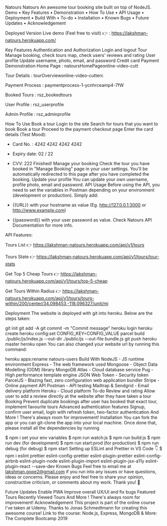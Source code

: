 
Natours
Natours
An awesome tour booking site built on top of NodeJS.
Demo • Key Features • Demonstration • How To Use • API Usage • Deployment • Build With • To-do • Installation • Known Bugs • Future Updates • Acknowledgement

Deployed Version
Live demo (Feel free to visit) 👉 : https://lakshman-natours.herokuapp.com/

Key Features
Authentication and Authorization
Login and logout
Tour
Manage booking, check tours map, check users' reviews and rating
User profile
Update username, photo, email, and password
Credit card Payment
Demonstration
Home Page :
natoursHomePageonline-video-cutt

Tour Details :
tourOverviewonline-video-cutterc

Payment Process :
paymentprocess-1-ycnhrceamp4-7fW

Booked Tours :
rsz_bookedtours

User Profile :
rsz_userprofile

Admin Profile :
rsz_adminprofile

How To Use
Book a tour
Login to the site
Search for tours that you want to book
Book a tour
Proceed to the payment checkout page
Enter the card details (Test Mood):
- Card No. : 4242 4242 4242 4242
- Expiry date: 02 / 22
- CVV: 222
Finished!
Manage your booking
Check the tour you have booked in "Manage Booking" page in your user settings. You'll be automatically redirected to this page after you have completed the booking.
Update your profile
You can update your own username, profile photo, email and password.
API Usage
Before using the API, you need to set the variables in Postman depending on your environment (development or production). Simply add:

- {{URL}} with your hostname as value (Eg. http://127.0.0.1:3000 or http://www.example.com)
- {{password}} with your user password as value.
Check Natours API Documentation for more info.

API Features:

Tours List 👉 https://lakshman-natours.herokuapp.com/api/v1/tours

Tours State 👉 https://lakshman-natours.herokuapp.com/api/v1/tours/tour-stats

Get Top 5 Cheap Tours 👉 https://lakshman-natours.herokuapp.com/api/v1/tours/top-5-cheap

Get Tours Within Radius 👉 https://lakshman-natours.herokuapp.com/api/v1/tours/tours-within/200/center/34.098453,-118.096327/unit/mi

Deployment
The website is deployed with git into heroku. Below are the steps taken:

git init
git add -A
git commit -m "Commit message"
heroku login
heroku create
heroku config:set CONFIG_KEY=CONFIG_VALUE
parcel build ./public/js/index.js --out-dir ./public/js --out-file bundle.js
git push heroku master
heroku open
You can also changed your website url by running this command:

heroku apps:rename natours-users
Build With
NodeJS - JS runtime environment
Express - The web framework used
Mongoose - Object Data Modelling (ODM) library
MongoDB Atlas - Cloud database service
Pug - High performance template engine
JSON Web Token - Security token
ParcelJS - Blazing fast, zero configuration web application bundler
Stripe - Online payment API
Postman - API testing
Mailtrap & Sendgrid - Email delivery platform
Heroku - Cloud platform
To-do
Review and rating
Allow user to add a review directly at the website after they have taken a tour
Booking
Prevent duplicate bookings after user has booked that exact tour, implement favourite tours
Advanced authentication features
Signup, confirm user email, login with refresh token, two-factor authentication
And More ! There's always room for improvement!
Installation
You can fork the app or you can git-clone the app into your local machine. Once done that, please install all the dependencies by running

$ npm i
set your env variables
$ npm run watch:js
$ npm run build:js
$ npm run dev (for development)
$ npm run start:prod (for production)
$ npm run debug (for debug)
$ npm start
Setting up ESLint and Prettier in VS Code 👇
$ npm i eslint prettier eslint-config-prettier eslint-plugin-prettier eslint-config-airbnb eslint-plugin-node
eslint-plugin-import eslint-plugin-jsx-a11y  eslint-plugin-react --save-dev
Known Bugs
Feel free to email me at lakshman.gope2@gmail.com if you run into any issues or have questions, ideas or concerns. Please enjoy and feel free to share your opinion, constructive criticism, or comments about my work. Thank you! 🙂

Future Updates
Enable PWA
Improve overall UX/UI and fix bugs
Featured Tours
Recently Viewed Tours
And More ! There's always room for improvement!
Acknowledgement
This project is part of the online course I've taken at Udemy. Thanks to Jonas Schmedtmann for creating this awesome course! Link to the course: Node.js, Express, MongoDB & More: The Complete Bootcamp 2019
